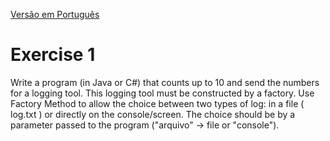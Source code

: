 [Versão em Português](Enunciado.md)

# Exercise 1
Write a program (in Java or C#) that counts up to 10 and send the numbers for a logging tool. This logging tool must be constructed by a factory. Use Factory Method to allow the choice between two types of log: in a file ( log.txt ) or directly on the console/screen. The choice should be by a parameter passed to the program ("arquivo" -> file or "console").